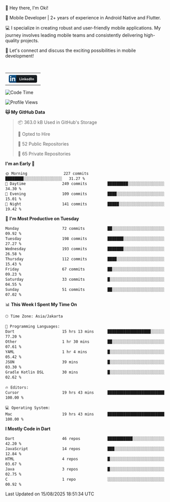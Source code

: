 <p>
 👋 Hey there, I'm Oki!

🚀 Mobile Developer | 2+ years of experience in Android Native and Flutter.

💻 I specialize in creating robust and user-friendly mobile applications. My journey involves leading mobile teams and consistently delivering high-quality projects.

🔗 Let's connect and discuss the exciting possibilities in mobile development!

<br>

<table style="border:none; border-collapse:collapse; cellspacing:0; cellpadding:0">
    <tr>
        <td>
           <a href="https://www.linkedin.com/in/oki-6ba305173/" target="_blank">
              <img src="https://github.com/inisialkey/inisialkey/blob/main/assets/linkedin.svg" alt="LinkedIn" style="vertical-align:top; margin:4px" height=24>
          </a>
        </td>
    </tr>
</table>

<!-- <br>

<!--START_SECTION:waka-->
![Code Time](http://img.shields.io/badge/Code%20Time-1%2C409%20hrs%2030%20mins-blue)

![Profile Views](http://img.shields.io/badge/Profile%20Views-0-blue)

**🐱 My GitHub Data** 

> 📦 363.0 kB Used in GitHub's Storage 
 > 
> 💼 Opted to Hire
 > 
> 📜 52 Public Repositories 
 > 
> 🔑 65 Private Repositories 
 > 
**I'm an Early 🐤** 

```text
🌞 Morning                227 commits         ████████░░░░░░░░░░░░░░░░░   31.27 % 
🌆 Daytime                249 commits         █████████░░░░░░░░░░░░░░░░   34.30 % 
🌃 Evening                109 commits         ████░░░░░░░░░░░░░░░░░░░░░   15.01 % 
🌙 Night                  141 commits         █████░░░░░░░░░░░░░░░░░░░░   19.42 % 
```
📅 **I'm Most Productive on Tuesday** 

```text
Monday                   72 commits          ██░░░░░░░░░░░░░░░░░░░░░░░   09.92 % 
Tuesday                  198 commits         ███████░░░░░░░░░░░░░░░░░░   27.27 % 
Wednesday                193 commits         ███████░░░░░░░░░░░░░░░░░░   26.58 % 
Thursday                 112 commits         ████░░░░░░░░░░░░░░░░░░░░░   15.43 % 
Friday                   67 commits          ██░░░░░░░░░░░░░░░░░░░░░░░   09.23 % 
Saturday                 33 commits          █░░░░░░░░░░░░░░░░░░░░░░░░   04.55 % 
Sunday                   51 commits          ██░░░░░░░░░░░░░░░░░░░░░░░   07.02 % 
```


📊 **This Week I Spent My Time On** 

```text
🕑︎ Time Zone: Asia/Jakarta

💬 Programming Languages: 
Dart                     15 hrs 13 mins      ███████████████████░░░░░░   77.20 % 
Other                    1 hr 30 mins        ██░░░░░░░░░░░░░░░░░░░░░░░   07.61 % 
YAML                     1 hr 4 mins         █░░░░░░░░░░░░░░░░░░░░░░░░   05.42 % 
JSON                     39 mins             █░░░░░░░░░░░░░░░░░░░░░░░░   03.30 % 
Gradle Kotlin DSL        30 mins             █░░░░░░░░░░░░░░░░░░░░░░░░   02.62 % 

🔥 Editors: 
Cursor                   19 hrs 43 mins      █████████████████████████   100.00 % 

💻 Operating System: 
Mac                      19 hrs 43 mins      █████████████████████████   100.00 % 
```

**I Mostly Code in Dart** 

```text
Dart                     46 repos            ███████████░░░░░░░░░░░░░░   42.20 % 
JavaScript               14 repos            ███░░░░░░░░░░░░░░░░░░░░░░   12.84 % 
HTML                     4 repos             █░░░░░░░░░░░░░░░░░░░░░░░░   03.67 % 
Java                     3 repos             █░░░░░░░░░░░░░░░░░░░░░░░░   02.75 % 
C                        1 repo              ░░░░░░░░░░░░░░░░░░░░░░░░░   00.92 % 
```




 Last Updated on 15/08/2025 18:51:34 UTC
<!--END_SECTION:waka-->